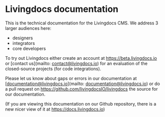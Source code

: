 # Livingdocs documentation


This is the technical documentation for the Livingdocs CMS. We address 3 larger audiences here:
- designers
- integrators
- core developers

To try out Livingdocs either create an account at https://beta.livingdocs.io or [contact us](mailto: contact@livingdocs.io) for an evaluation of the closed-source projects (for code integrations).


Please let us know about gaps or errors in our documentation at [documentation@livingdocs.io](mailto: documentation@livingdocs.io) or do a pull request on https://github.com/livingdocsIO/livingdocs the source for our documentation.


(If you are viewing this documentation on our Github repository, there is a new nicer view of it at https://docs.livingdocs.io)

